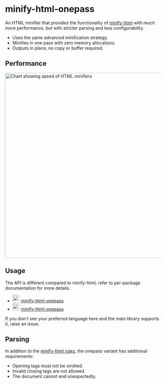 # minify-html-onepass

An HTML minifier that provides the functionality of [minify-html](https://github.com/wilsonzlin/minify-html) with much more performance, but with stricter parsing and less configurability.

- Uses the same advanced minification strategy.
- Minifies in one pass with zero memory allocations.
- Outputs in place; no copy or buffer required.

## Performance

<img width="600" alt="Chart showing speed of HTML minifiers" src="https://wilsonl.in/minify-html/bench/0.9.2/core/average-speeds.png">

## Usage

The API is different compared to minify-html; refer to per-package documentation for more details.

- <img width="24" src="https://wilsonl.in/minify-html/icon/python.png"> [minify-html-onepass](https://pypi.org/project/minify-html-onepass)
- <img width="24" src="https://wilsonl.in/minify-html/icon/rust.png"> [minify-html-onepass](https://crates.io/crates/minify-html-onepass)

If you don't see your preferred language here and the main library supports it, raise an issue.

## Parsing

In addition to the [minify-html rules](https://github.com/wilsonzlin/minify-html/blob/master/notes/Parsing.md), the onepass variant has additional requirements:

- Opening tags must not be omitted.
- Invalid closing tags are not allowed.
- The document cannot end unexpectedly.
